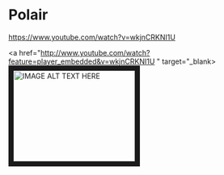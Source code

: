 # Polair

https://www.youtube.com/watch?v=wkjnCRKNI1U

<a href="http://www.youtube.com/watch?feature=player_embedded&v=wkjnCRKNI1U " target="_blank><img src="http://img.youtube.com/vi/wkjnCRKNI1U/0.jpg" alt="IMAGE ALT TEXT HERE" width="240" height="180" border="10" /></a>
